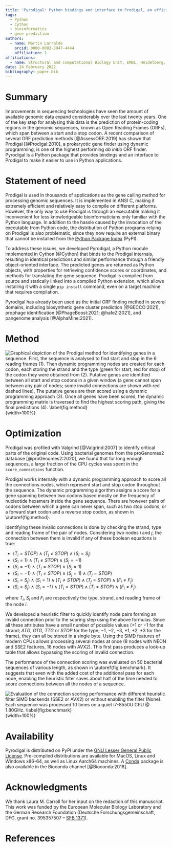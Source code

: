 ```yaml
---
title: 'Pyrodigal: Python bindings and interface to Prodigal, an efficient ORF finder for prokaryotes.'
tags:
  - Python
  - Cython
  - bioinformatics
  - gene prediction
authors:
  - name: Martin Larralde
    orcid: 0000-0002-3947-4444
    affiliation: 1
affiliations:
  - name: Structural and Computational Biology Unit, EMBL, Heidelberg, Germany
date: 24 February 2022
bibliography: paper.bib
---
```


# Summary

Improvements in sequencing technologies have seen the amount of available
genomic data expand considerably over the last twenty years. One of the key
step for analysing this data is the prediction of protein-coding regions in
the genomic sequences, known as Open Reading Frames (ORFs), which span between
a start and a stop codon. A recent comparison of several ORF prediction methods
[@AssessORF:2019] has shown that Prodigal [@Prodigal:2010], a prokaryotic gene
finder using dynamic programming, is one of the highest performing *ab initio*
ORF finder. Pyrodigal is a Python package that provides bindings and an
interface to Prodigal to make it easier to use in Python applications.


# Statement of need

Prodigal is used in thousands of applications as the gene calling method
for processing genomic sequences. It is implemented in ANSI C, making it
extremely efficient and relatively easy to compile on different platforms.
However, the only way to use Prodigal is through an executable making it
inconvenient for less knowledgeable bioinformaticians only familiar with
the Python language. In addition to the hassle caused by the invocation of
the executable from Python code, the distribution of Python programs relying
on Prodigal is also problematic, since they now require an external binary
that cannot be installed from the [Python Package Index](https://pypi.org) (PyPI).

To address these issues, we developed Pyrodigal, a Python module implemented
in Cython [@Cython] that binds to the Prodigal internals, resulting in identical
predictions and similar performance through a friendly object-oriented interface.
The predicted genes are returned as Python objects, with properties for retrieving
confidence scores or coordinates, and methods for translating the gene sequence.
Prodigal is compiled from source and statically linked into a compiled Python
extension, which allows installing it with a single `pip install` command,
even on a target machine that requires compilation.

Pyrodigal has already been used as the initial ORF finding method in several
domains, including biosynthetic gene cluster prediction [@GECCO:2021],
prophage identification [@PhageBoost:2021; @hafeZ:2021], and pangenome
analysis [@AlphaMine:2021].


<!-- # Improvements

Although using the same data structures and scoring method as Prodigal,
Pyrodigal improves on several aspects of the original software by
re-implementing peripheral parts of the original software:

- Sequence data is not stored as a bitmap but as a byte array, which comes at
  the cost of slightly increased memory consumption in exchange of faster memory
  access. Memory profiling has revealed that the bulk of memory consumption
  in Prodigal is not caused by sequence data but node data, so this trade-off
  is acceptable.
- Memory management has been reworked to use buffers growing on insertion,
  making the memory consumption slightly more conservative on smaller sequences
  and addressing edges cases on sequences with a large number of start and
  STOP codons.
- Use of local buffers allows for thread-locality in the `OrfFinder.find_genes`
  method. In addition, `pyrodigal` makes use of the Cython feature for
  releasing the Python Global Interpreter Lock (GIL), which makes the ORF
  finder class usable in multi-threaded code. -->

# Method

![Graphical depiction of the Prodigal method for identifying genes in a sequence.
First, the sequence is analysed to find start and stop in the 6 reading frames (1). Then
dynamic programming nodes are created for each codon, each storing the strand and the
type (green for start, red for stop) of the codon they were obtained from (2).
Putative genes are identified between all start and stop codons in a given
window (a gene cannot span between any pair of nodes; some invalid connections are
shown with red dashed lines), The putative genes are then scored using a dynamic
programming approach (3). Once all genes have been scored, the dynamic programming
matrix is traversed  to find the highest scoring path, giving the final predictions (4).
\label{fig:method}](figure1.svg){width=100%}


# Optimization

Prodigal was profiled with Valgrind [@Valgrind:2007] to identify critical
parts of the original code. Using bacterial genomes from the proGenomes2
database [@proGenomes2:2020], we found that for long enough sequences,
a large fraction of the CPU cycles was spent in the `score_connections`
function.

Prodigal works internally with a dynamic programming approach to score all the
connections nodes, which represent start and stop codon throughout the sequence.
The dynamic programming algorithm assigns a score for a gene spanning between
two codons based mostly on the frequency of nucleotide hexamers inside the
gene sequence. There are however pairs of codons between which a gene can
never span, such as two stop codons, or a forward start codon and a reverse
stop codon, as shown in \autoref{fig:method}.

Identifying these invalid connections is done by checking the strand, type and
reading frame of the pair of nodes. Considering two nodes $i$ and $j$, the
connection between them is invalid if any of these boolean equations is true:

- $(T_i = STOP) \land (T_j \ne STOP) \land (S_i = S_j)$
- $(S_i = 1) \land (T_i \ne STOP) \land (S_j = -1)$
- $(S_i = -1) \land (T_i = STOP) \land (S_j = 1)$
- $(S_i = -1) \land (T_i \ne STOP) \land (S_j = 1) \land (T_j = STOP)$
- $(S_i = S_j) \land (S_i = 1) \land (T_i \ne STOP) \land (T_j = STOP) \land (F_i \ne F_j)$
- $(S_i = S_j) \land (S_i = -1) \land (T_i = STOP) \land (T_j \ne STOP) \land (F_i \ne F_j)$

where $T_i$, $S_i$ and $F_i$ are respectively the type, strand, and reading
frame of the node $i$.

We developed a heuristic filter to quickly identify node pairs forming an
invalid connection prior to the scoring step using the above formulas.
Since all these attributes have a small number of possible values
($+1$ or $-1$ for the strand; $ATG$, $GTG$, $TTG$ or $STOP$ for the type;
$-1$, $-2$, $-3$, $+1$, $+2$, $+3$ for the frame), they can all be stored in
a single byte. Using the SIMD features of modern CPUs allows processing several
nodes at once (8 nodes with NEON and SSE2 features, 16 nodes with AVX2). This
first pass produces a look-up table that allows bypassing the scoring of invalid
connection.

The performance of the connection scoring was evaluated on 50 bacterial
sequences of various length, as shown in \autoref{fig:benchmark}. It suggests
that even with the added cost of the additional pass for each node, enabling
the heuristic filter saves about half of the time needed to score connections
between all the nodes of a sequence.

![Evaluation of the connection scoring performance with different heuristic
filter SIMD backends (SSE2 or AVX2) or without enabling the filter (None).
*Each sequence was processed 10 times on a quiet i7-8550U CPU @ 1.80GHz*. \label{fig:benchmark}](figure2.svg){width=100%}


# Availability

Pyrodigal is distributed on PyPI under the
[GNU Lesser General Public License](https://www.gnu.org/licenses/lgpl-3.0).
Pre-compiled distributions are available for MacOS, Linux and Windows x86-64,
as well as Linux Aarch64 machines. A [Conda](https://conda.io/) package is
also available in the Bioconda channel [@Bioconda:2018].

<!-- Overall, distribution through PyPI makes it easier to develop a Python
workflow or application relying on Pyrodigal for the gene calling, since
end-users are not required to handle the setup of the Prodigal binaries
themselves. -->


# Acknowledgments

We thank Laura M. Carroll for her input on the redaction of this manuscript.
This work was funded by the European Molecular Biology Laboratory and the
German Research Foundation (Deutsche Forschungsgemeinschaft, DFG, grant no. 395357507
– [SFB 1371](https://www.sfb1371.tum.de/)).


# References
